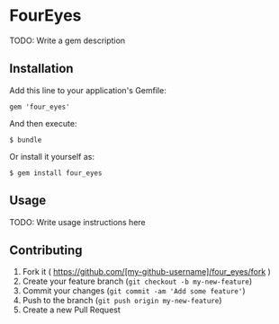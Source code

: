 # FourEyes

TODO: Write a gem description

## Installation

Add this line to your application's Gemfile:

    gem 'four_eyes'

And then execute:

    $ bundle

Or install it yourself as:

    $ gem install four_eyes

## Usage

TODO: Write usage instructions here

## Contributing

1. Fork it ( https://github.com/[my-github-username]/four_eyes/fork )
2. Create your feature branch (`git checkout -b my-new-feature`)
3. Commit your changes (`git commit -am 'Add some feature'`)
4. Push to the branch (`git push origin my-new-feature`)
5. Create a new Pull Request
